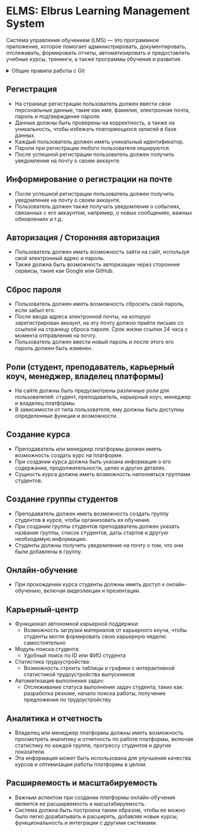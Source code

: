 # ELMS: Elbrus Learning Management System

Система управления обучением (LMS) — это программное приложение, которое помогает администрировать, документировать, отслеживать, формировать отчеты, автоматизировать и предоставлять учебные курсы, тренинги, а также программы обучения и развития.

<details><summary>Общие правила работы с Git</summary>

- Используем в работе атомарные коммиты:
  - атомарные коммиты — логически отделимые операции разделяются на отдельные коммиты
- Используем префиксы в комментариях к коммиту:
  - `build:` —	сборка проекта или изменения внешних зависимостей
  - `ci:` — настройка CI и работа со скриптами
  - `docs:` —	обновление документации
  - `feat:` —	добавление нового функционала
  - `fix:` —	исправление ошибок
  - `perf:` —	изменения направленные на улучшение производительности
  - `refactor:` —	правки кода без исправления ошибок или добавления новых функций
  - `revert:` —	откат на предыдущие коммиты
  - `style:` —	правки по кодстайлу (табы, отступы, точки, запятые и т.д.)
  - `test:` —	добавление тестов

```
Пример задачи: сделали обработчики для формирования списка студентов
Комментарий к коммиту: "feat: added request handlers on the server"
```
</details>

## Регистрация
- На странице регистрации пользователь должен ввести свои персональные данные, такие как имя, фамилия, электронная почта, пароль и подтверждение пароля.
- Данные должны быть проверены на корректность, а также на уникальность, чтобы избежать повторяющихся записей в базе данных.
- Каждый пользователь должен иметь уникальный идентификатор.
- Пароли при регистрации любого пользователя хешируются.
- После успешной регистрации пользователь должен получить уведомление на почту о своем аккаунте.

## Информирование о регистрации на почте
- После успешной регистрации пользователь должен получить уведомление на почту о своем аккаунте.
- Пользователь должен также получать уведомления о событиях, связанных с его аккаунтом, например, о новых сообщениях, важных обновлениях и т.д.

## Авторизация / Сторонняя авторизация
- Пользователь должен иметь возможность зайти на сайт, используя свой электронный адрес и пароль.
- Также должна быть возможность авторизации через сторонние сервисы, такие как Google или GitHub.

## Сброс пароля
- Пользователь должен иметь возможность сбросить свой пароль, если забыл его.
- После ввода адреса электронной почты, на которую зарегистрирован аккаунт, на эту почту должно прийти письмо со ссылкой на страницу сброса пароля. Срок жизни ссылки 24 часа с момента отправления на почту.
- Пользователь должен ввести новый пароль и после этого его пароль должен быть изменен.

## Роли (студент, преподаватель, карьерный коуч, менеджер, владелец платформы)
- На сайте должны быть предусмотрены различные роли для пользователей: студент, преподаватель, карьерный коуч, менеджер и владелец платформы.
- В зависимости от типа пользователя, ему должны быть доступны определенные функции и возможности.

## Создание курса
- Преподаватель или менеджер платформы должен иметь возможность создать курс на платформе.
- При создании курса должна быть указана информация о его содержании, продолжительности, целях и других деталях.
- Сущность курса должна иметь возможность наполняться группами студентов.

## Создание группы студентов
- Преподаватель должен иметь возможность создать группу студентов в курсе, чтобы организовать их обучение.
- При создании группы студентов преподаватель должен указать название группы, список студентов, даты стартов и другую необходимую информацию.
- Студенты должны получить уведомление на почту о том, что они были добавлены в группу.

## Онлайн-обучение
- При прохождении курса студенты должны иметь доступ к онлайн-обучению, включая видеолекции и презентации.

## Карьерный-центр
- Функционал автономной карьерной поддержки:
  - Возможность загрузки материалов от карьерного коуча, чтобы студенты могли формировать свою карьерную неделю самостоятельно
- Модуль поиска студента:
  - Удобный поиск по ID или ФИО студента
- Статистика трудоустройства:
  - Возможность строить таблицы и графики с интерактивной статистикой трудоустройства выпускников
- Автоматизация выполнения задач:
  - Отслеживание статуса выполнения задач студента, таких как: разработка резюме, начало поиска работы, получение предложения по трудоустройству

## Аналитика и отчетность
- Владелец или менеджер платформы должны иметь возможность просмотреть аналитику и отчетность по работе платформы, включая статистику по каждой группе, прогрессу студентов и другие показатели.
- Эта информация может быть использована для улучшения качества курсов и оптимизации работы платформы в целом.

## Расширяемость и масштабируемость
- Важным аспектом при создании платформы онлайн-обучения является ее расширяемость и масштабируемость.
- Система должна быть построена таким образом, чтобы ее можно было легко дорабатывать и расширять, добавляя новые курсы, функциональность и интеграции с другими системами.


